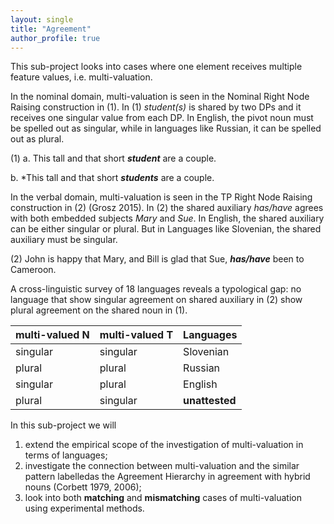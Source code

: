 ```yaml
---
layout: single
title: "Agreement"
author_profile: true
---
```

This sub-project looks into cases where one element receives multiple feature values, i.e. multi-valuation. 

In the nominal domain, multi-valuation is seen in the Nominal Right Node Raising construction in (1). In (1) _student(s)_ is shared by two DPs and it receives one singular value from each DP. In English, the pivot noun must be spelled out as singular, while in languages like Russian, it can be spelled out as plural.

(1) 
a. This tall and that short **_student_** are a couple.

b. \*This tall and that short **_students_** are a couple.

In the verbal domain, multi-valuation is seen in the TP Right Node Raising construction in (2) (Grosz 2015). In (2) the shared auxiliary _has/have_ agrees with both embedded subjects _Mary_ and _Sue_. In English, the shared auxiliary can be either singular or plural. But in Languages like Slovenian, the shared auxiliary must be singular. 

(2) John is happy that Mary, and Bill is glad that Sue, **_has/have_** been to Cameroon.

A cross-linguistic survey of 18 languages reveals a typological gap: no language that show singular agreement on shared auxiliary in (2) show plural agreement on the shared noun in (1).

| multi-valued N | multi-valued T | Languages |
| ------ | - | - |
| singular | singular | Slovenian |
| plural | plural | Russian |
| singular | plural | English |
| plural | singular | **unattested** |

In this sub-project we will 
1. extend the empirical scope of the investigation of multi-valuation in terms of languages;
2. investigate the connection between multi-valuation and the similar pattern labelledas the Agreement Hierarchy in agreement with hybrid nouns (Corbett 1979, 2006);
3. look into both **matching** and **mismatching** cases of multi-valuation using experimental methods.
